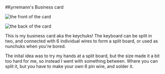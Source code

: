 #Kyrremann's Business card

![the front of the card](https://i.imgur.com/C54tyKq.png)

![the back of the card](https://i.imgur.com/qHMhF8K.png)

This is my business card aka the keychuks! The keyboard can be split in two, and connected with 6 individual wires to
form a split board, or used as nunchuks when you're bored.

The inital idea was to try my hands at a split board, but the size made it a bit too hard for me, so instead I went
with something between. Where you can split it, but you have to make your own 6 pin wire, and solder it.